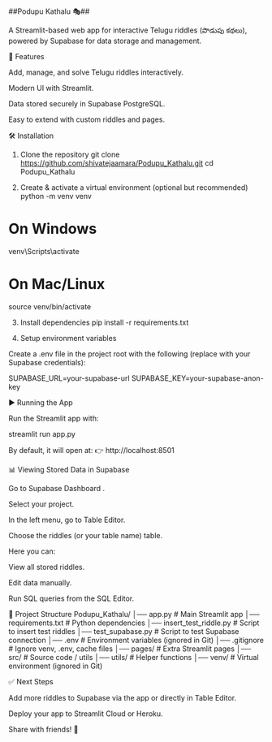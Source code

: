 ##Podupu Kathalu 🎭##

A Streamlit-based web app for interactive Telugu riddles (పొడుపు కథలు), powered by Supabase for data storage and management.

🚀 Features

Add, manage, and solve Telugu riddles interactively.

Modern UI with Streamlit.

Data stored securely in Supabase PostgreSQL.

Easy to extend with custom riddles and pages.

🛠️ Installation
1. Clone the repository
git clone https://github.com/shivatejaamara/Podupu_Kathalu.git
cd Podupu_Kathalu

2. Create & activate a virtual environment (optional but recommended)
python -m venv venv
# On Windows
venv\Scripts\activate
# On Mac/Linux
source venv/bin/activate

3. Install dependencies
pip install -r requirements.txt

4. Setup environment variables

Create a .env file in the project root with the following (replace with your Supabase credentials):

SUPABASE_URL=your-supabase-url
SUPABASE_KEY=your-supabase-anon-key

▶️ Running the App

Run the Streamlit app with:

streamlit run app.py


By default, it will open at:
👉 http://localhost:8501

📊 Viewing Stored Data in Supabase

Go to Supabase Dashboard
.

Select your project.

In the left menu, go to Table Editor.

Choose the riddles (or your table name) table.

Here you can:

View all stored riddles.

Edit data manually.

Run SQL queries from the SQL Editor.

📂 Project Structure
Podupu_Kathalu/
│── app.py                # Main Streamlit app
│── requirements.txt      # Python dependencies
│── insert_test_riddle.py # Script to insert test riddles
│── test_supabase.py      # Script to test Supabase connection
│── .env                  # Environment variables (ignored in Git)
│── .gitignore            # Ignore venv, .env, cache files
│── pages/                # Extra Streamlit pages
│── src/                  # Source code / utils
│── utils/                # Helper functions
│── venv/                 # Virtual environment (ignored in Git)

✅ Next Steps

Add more riddles to Supabase via the app or directly in Table Editor.

Deploy your app to Streamlit Cloud or Heroku.

Share with friends! 🎉

